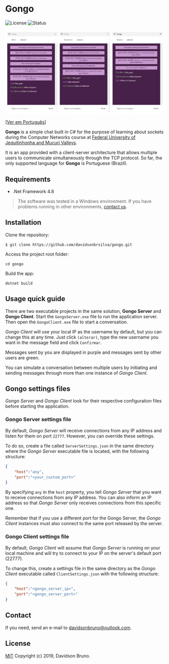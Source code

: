 # Gongo

![License](https://img.shields.io/github/license/davidsonbrsilva/gongo.svg) ![Status](https://img.shields.io/badge/status-stopped-red)

![Print screen of Gongo](cover.png)

[[Ver em Português](README.pt-br.md)]

**Gongo** is a simple chat built in C# for the purpose of learning about sockets during the Computer Networks course at [Federal University of Jequitinhonha and Mucuri Valleys](http://portal.ufvjm.edu.br/).

It is an app provided with a client-server architecture that allows multiple users to communicate simultaneously through the TCP protocol. So far, the only supported language for **Gongo** is Portuguese (Brazil).

## Requirements

- .Net Framework 4.8
  
> The software was tested in a Windows environment. If you have problems running in other environments, [contact us](#contact).

## Installation

Clone the repository:

```
$ git clone https://github.com/davidsonbrsilva/gongo.git
```

Access the project root folder:

```
cd gongo
```

Build the app:

```
dotnet build
```

## Usage quick guide

There are two executable projects in the same solution, **Gongo Server** and **Gongo Client**. Start the `GongoServer.exe` file to run the application server. Then open the `GongoClient.exe` file to start a conversation.

_Gongo Client_ will use your local IP as the username by default, but you can change this at any time. Just click `(alterar)`, type the new username you want in the message field and click `Confirmar`.

Messages sent by you are displayed in purple and messages sent by other users are green.

You can simulate a conversation between multiple users by initiating and sending messages through more than one instance of _Gongo Client_.

## Gongo settings files

_Gongo Server_ and _Gongo Client_ look for their respective configuration files before starting the application.

### Gongo Server settings file

By default, _Gongo Server_ will receive connections from any IP address and listen for them on port `22777`. However, you can override these settings.

To do so, create a file called `ServerSettings.json` in the same directory where the _Gongo Server_ executable file is located, with the following structure:

```json
{
    "host":"any",
    "port":"<your_custom_port>"
}
```

By specifying `any` in the `host` property, you tell _Gongo Server_ that you want to receive connections from any IP address. You can also inform an IP address so that _Gongo Server_ only receives connections from this specific one.

Remember that if you use a different port for the Gongo Server, the _Gongo Client_ instances must also connect to the same port released by the server.

### Gongo Client settings file

By default, _Gongo Client_ will assume that _Gongo Server_ is running on your local machine and will try to connect to your IP on the server's default port (22777).

To change this, create a settings file in the same directory as the _Gongo Client_ executable called `ClientSettings.json` with the following structure:

```json
{
    "host":"<gongo_server_ip>",
    "port":"<gongo_server_port>"
}
```

## Contact

If you need, send an e-mail to <davidsonbruno@outlook.com>.

## License

[MIT](LICENSE.md) Copyright (c) 2019, Davidson Bruno.
